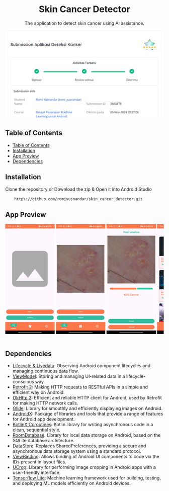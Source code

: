 <div align="center">
    <h1>Skin Cancer Detector</h1>
    <p>The application to detect skin cancer using AI assistance.<br></p>
</div>

<p align="center">
  <img src="assets/img.png"/>
</p>

## Table of Contents
- [Table of Contents](#table-of-contents)
- [Installation](#installation)
- [App Preview](#app-preview)
- [Dependencies](#dependencies)


## Installation
Clone the repository or Download the zip & Open it into Android Studio
```bash
    https://github.com/romiyusnandar/skin_cancer_detector.git
```

## App Preview
<div style="overflow-x: auto; white-space: nowrap;">
    <img height="350em" src="assets/photo_2.jpg"/>
    <img height="350em" src="assets/photo_4.jpg"/>
    <img height="350em" src="assets/photo_5.jpg"/>
    <img height="350em" src="assets/photo_3.jpg"/>
    <img height="350em" src="assets/photo_1.jpg"/>
</div>
<br>

## Dependencies
- [Lifecycle & Livedata](https://developer.android.com/jetpack/androidx/releases/lifecycle): Observing Android component lifecycles and managing continuous data flow.
- [ViewModel](https://developer.android.com/topic/libraries/architecture/viewmodel): Storing and managing UI-related data in a lifecycle-conscious way.
- [Retrofit 2](https://square.github.io/retrofit/): Making HTTP requests to RESTful APIs in a simple and efficient way on Android.
- [OkHttp 3](https://square.github.io/okhttp/): Efficient and reliable HTTP client for Android, used by Retrofit for making HTTP network calls.
- [Glide](https://github.com/bumptech/glide): Library for smoothly and efficiently displaying images on Android.
- [AndroidX](https://mvnrepository.com/artifact/androidx): Package of libraries and tools that provide a range of features for Android app development.
- [KotlinX Coroutines](https://developer.android.com/kotlin/coroutines): Kotlin library for writing asynchronous code in a clean, sequential style.
- [RoomDatabase](https://developer.android.com/reference/android/arch/persistence/room/RoomDatabase): Library for local data storage on Android, based on the SQLite database architecture.
- [DataStore](https://developer.android.com/topic/libraries/architecture/datastore): Replaces SharedPreferences, providing a secure and asynchronous data storage system using a standard protocol.
- [ViewBinding](https://developer.android.com/topic/libraries/view-binding): Allows binding of Android UI components to code via the IDs present in layout files.
- [UCrop](https://github.com/Yalantis/uCrop): Library for performing image cropping in Android apps with a user-friendly interface.
- [Tensorflow Lite](https://central.sonatype.com/artifact/org.tensorflow/tensorflow-lite-task-vision): Machine learning framework used for building, testing, and deploying ML models efficiently on Android devices.